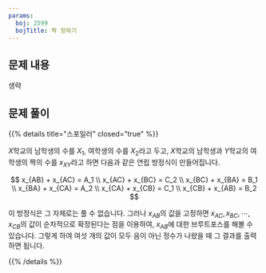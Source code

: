 ```yaml
---
params:
  boj: 2599
  bojTitle: 짝 정하기
---
```


## 문제 내용

생략

## 문제 풀이

{{% details title="스포일러" closed="true" %}}

$X$학교의 남학생의 수를 $X_1$, 여학생의 수를 $X_2$라고 두고, $X$학교의 남학생과 $Y$학교의 여학생의 짝의 수를 $x_{XY}$라고 하면 다음과 같은 연립 방정식이 만들어집니다.

$$
x_{AB} + x_{AC} = A_1 \\
x_{AC} + x_{BC} = C_2 \\
x_{BC} + x_{BA} = B_1 \\
x_{BA} + x_{CA} = A_2 \\
x_{CA} + x_{CB} = C_1 \\
x_{CB} + x_{AB} = B_2
$$

이 방정식은 그 자체로는 풀 수 없습니다. 그러나 $x_{AB}$의 값을 고정하면 $x_{AC}, x_{BC}, \cdots, x_{CB}$의 값이 순차적으로 확정된다는 점을 이용하여, $x_{AB}$에 대한 브루트포스를 해볼 수 있습니다. 그렇게 하여 여섯 개의 값이 모두 음이 아닌 정수가 나왔을 때 그 결과를 출력하면 됩니다.

{{% /details %}}
